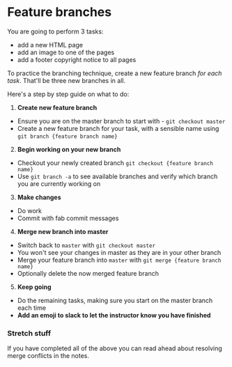 # Feature branches

You are going to perform 3 tasks:

- add a new HTML page
- add an image to one of the pages
- add a footer copyright notice to all pages

To practice the branching technique, create a new feature branch *for each task*. That'll be three new branches in all.

Here's a step by step guide on what to do:

1) **Create new feature branch**
- Ensure you are on the master branch to start with - `git checkout master`
- Create a new feature branch for your task, with a sensible name using `git branch {feature branch name}`

2) **Begin working on your new branch**
- Checkout your newly created branch `git checkout {feature branch name}`
- Use `git branch -a` to see available branches and verify which branch you are currently working on

3) **Make changes**
- Do work
- Commit with fab commit messages

4) **Merge new branch into master**
- Switch back to `master` with `git checkout master`
- You won't see your changes in master as they are in your other branch
- Merge your feature branch into `master` with `git merge {feature branch name}`
- Optionally delete the now merged feature branch

5) **Keep going**
- Do the remaining tasks, making sure you start on the master branch each time
- **Add an emoji to slack to let the instructor know you have finished**

### Stretch stuff
If you have completed all of the above you can read ahead about resolving merge conflicts in the notes.